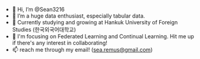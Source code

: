 - 👋 Hi, I’m @Sean3216
- 👀 I’m a huge data enthusiast, especially tabular data.
- 🌱 Currently studying and growing at Hankuk University of Foreign Studies (한국외국어대학교)
- 💞️ I'm focusing on Federated Learning and Continual Learning. Hit me up if there's any interest in collaborating!
- 📫 reach me through my email! (sea.remus@gmail.com)

<!---
Sean3216/Sean3216 is a ✨ special ✨ repository because its `README.md` (this file) appears on your GitHub profile.
You can click the Preview link to take a look at your changes.
--->

